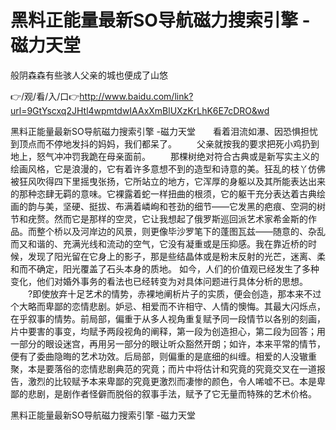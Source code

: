 # 黑料正能量最新SO导航磁力搜索引擎 -磁力天堂
般阴森森有些骇人父亲的城也便成了山悠

👉/观/看/入/口👉http://www.baidu.com/link?url=9GtYscxq2JHtl4wpmtdwIAAxXmBlUXzKrLhK6E7cDRO&wd

黑料正能量最新SO导航磁力搜索引擎 -磁力天堂　　看着泪流如瀑、因恐惧担忧到顶点而不停地发抖的妈妈，我们都呆了。
　　父亲就按我的要求把死小鸡扔到地上，怒气冲冲罚我跪在母亲面前。
　　那棵树绝对符合古典或是新写实主义的绘画风格，它是浪漫的，它有着许多意想不到的造型和诗意的美。狂乱的枝丫仿佛被狂风吹得四下里摇曳张扬，它所站立的地方，它浑厚的身躯以及其所能表达出来的那种恣肆无羁的意味。它裸露着蛇一样扭曲的根须，它的躯干充分表达着古典绘画的韵与美，坚硬、挺拔、布满着嶙峋和苍劲的细节――它发黑的疤痕、空洞的树节和疣赘。然而它是那样的空灵，它让我想起了俄罗斯巡回派艺术家希金斯的作品。而整个桥以及河岸边的风景，则更像毕沙罗笔下的蓬图瓦兹――随意的、杂乱而又和谐的、充满光线和流动的空气，它没有凝重或是压抑感。我在靠近桥的时候，发现了阳光留在它身上的影子，那是些结晶体或是粉末反射的光芒，迷离、柔和而不确定，阳光覆盖了石头本身的质地。
如今，人们的价值观已经发生了多种变化，他们对婚外事务的看法也已经转变为对具体问题进行具体分析的思想。
　　?即使放弃十足艺术的情势，赤裸地阐析片子的实质，便会创造，那本来不过个大略而卑鄙的恋情悲剧。妒忌、相爱而不许相守、人情的懊悔。其最大闪烁点，在乎叙事的情势。前局部，偏重于从多人视角重复赋予同一段情节以各别的刻画，片中要害的事变，均赋予两段视角的阐释，第一段为创造担心，第二段为回答；用一部分的眼设迷宫，再用另一部分的眼让听众豁然开朗；如许，本来平常的情节，便有了委曲隐晦的艺术功效。后局部，则偏重的是底细的纠缠。相爱的人没辙重聚，本是要落俗的恋情悲剧典范的究竟；而片中将估计和究竟的究竟交叉在一道报告，激烈的比较赋予本来卑鄙的究竟更激烈而凄惨的颜色，令人唏嘘不已。本是卑鄙的悲剧，是剧作者怪僻而脱俗的叙事手法，赋予了它无量而特殊的艺术价格。

黑料正能量最新SO导航磁力搜索引擎 -磁力天堂
